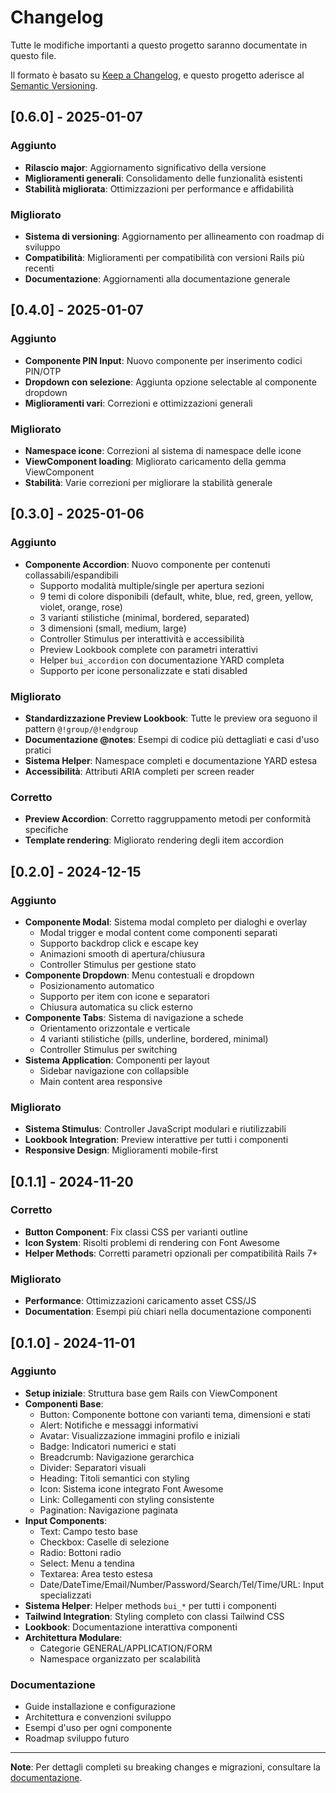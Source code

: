 # Changelog

Tutte le modifiche importanti a questo progetto saranno documentate in questo file.

Il formato è basato su [Keep a Changelog](https://keepachangelog.com/en/1.0.0/),
e questo progetto aderisce al [Semantic Versioning](https://semver.org/spec/v2.0.0.html).

## [0.6.0] - 2025-01-07

### Aggiunto
- **Rilascio major**: Aggiornamento significativo della versione
- **Miglioramenti generali**: Consolidamento delle funzionalità esistenti
- **Stabilità migliorata**: Ottimizzazioni per performance e affidabilità

### Migliorato
- **Sistema di versioning**: Aggiornamento per allineamento con roadmap di sviluppo
- **Compatibilità**: Miglioramenti per compatibilità con versioni Rails più recenti
- **Documentazione**: Aggiornamenti alla documentazione generale

## [0.4.0] - 2025-01-07

### Aggiunto
- **Componente PIN Input**: Nuovo componente per inserimento codici PIN/OTP
- **Dropdown con selezione**: Aggiunta opzione selectable al componente dropdown
- **Miglioramenti vari**: Correzioni e ottimizzazioni generali

### Migliorato
- **Namespace icone**: Correzioni al sistema di namespace delle icone
- **ViewComponent loading**: Migliorato caricamento della gemma ViewComponent
- **Stabilità**: Varie correzioni per migliorare la stabilità generale

## [0.3.0] - 2025-01-06

### Aggiunto
- **Componente Accordion**: Nuovo componente per contenuti collassabili/espandibili
  - Supporto modalità multiple/single per apertura sezioni
  - 9 temi di colore disponibili (default, white, blue, red, green, yellow, violet, orange, rose)
  - 3 varianti stilistiche (minimal, bordered, separated)
  - 3 dimensioni (small, medium, large)
  - Controller Stimulus per interattività e accessibilità
  - Preview Lookbook complete con parametri interattivi
  - Helper `bui_accordion` con documentazione YARD completa
  - Supporto per icone personalizzate e stati disabled

### Migliorato
- **Standardizzazione Preview Lookbook**: Tutte le preview ora seguono il pattern `@!group/@!endgroup`
- **Documentazione @notes**: Esempi di codice più dettagliati e casi d'uso pratici
- **Sistema Helper**: Namespace completi e documentazione YARD estesa
- **Accessibilità**: Attributi ARIA completi per screen reader

### Corretto
- **Preview Accordion**: Corretto raggruppamento metodi per conformità specifiche
- **Template rendering**: Migliorato rendering degli item accordion

## [0.2.0] - 2024-12-15

### Aggiunto
- **Componente Modal**: Sistema modal completo per dialoghi e overlay
  - Modal trigger e modal content come componenti separati
  - Supporto backdrop click e escape key
  - Animazioni smooth di apertura/chiusura
  - Controller Stimulus per gestione stato
- **Componente Dropdown**: Menu contestuali e dropdown
  - Posizionamento automatico
  - Supporto per item con icone e separatori
  - Chiusura automatica su click esterno
- **Componente Tabs**: Sistema di navigazione a schede
  - Orientamento orizzontale e verticale
  - 4 varianti stilistiche (pills, underline, bordered, minimal)
  - Controller Stimulus per switching
- **Sistema Application**: Componenti per layout
  - Sidebar navigazione con collapsible
  - Main content area responsive

### Migliorato
- **Sistema Stimulus**: Controller JavaScript modulari e riutilizzabili
- **Lookbook Integration**: Preview interattive per tutti i componenti
- **Responsive Design**: Miglioramenti mobile-first

## [0.1.1] - 2024-11-20

### Corretto
- **Button Component**: Fix classi CSS per varianti outline
- **Icon System**: Risolti problemi di rendering con Font Awesome
- **Helper Methods**: Corretti parametri opzionali per compatibilità Rails 7+

### Migliorato
- **Performance**: Ottimizzazioni caricamento asset CSS/JS
- **Documentation**: Esempi più chiari nella documentazione componenti

## [0.1.0] - 2024-11-01

### Aggiunto
- **Setup iniziale**: Struttura base gem Rails con ViewComponent
- **Componenti Base**:
  - Button: Componente bottone con varianti tema, dimensioni e stati
  - Alert: Notifiche e messaggi informativi
  - Avatar: Visualizzazione immagini profilo e iniziali
  - Badge: Indicatori numerici e stati
  - Breadcrumb: Navigazione gerarchica
  - Divider: Separatori visuali
  - Heading: Titoli semantici con styling
  - Icon: Sistema icone integrato Font Awesome
  - Link: Collegamenti con styling consistente
  - Pagination: Navigazione paginata
- **Input Components**:
  - Text: Campo testo base
  - Checkbox: Caselle di selezione
  - Radio: Bottoni radio
  - Select: Menu a tendina
  - Textarea: Area testo estesa
  - Date/DateTime/Email/Number/Password/Search/Tel/Time/URL: Input specializzati
- **Sistema Helper**: Helper methods `bui_*` per tutti i componenti
- **Tailwind Integration**: Styling completo con classi Tailwind CSS
- **Lookbook**: Documentazione interattiva componenti
- **Architettura Modulare**: 
  - Categorie GENERAL/APPLICATION/FORM
  - Namespace organizzato per scalabilità

### Documentazione
- Guide installazione e configurazione
- Architettura e convenzioni sviluppo
- Esempi d'uso per ogni componente
- Roadmap sviluppo futuro

---

**Note**: Per dettagli completi su breaking changes e migrazioni, consultare la [documentazione](https://github.com/alessiobussolari/better_ui/blob/main/docs/).
